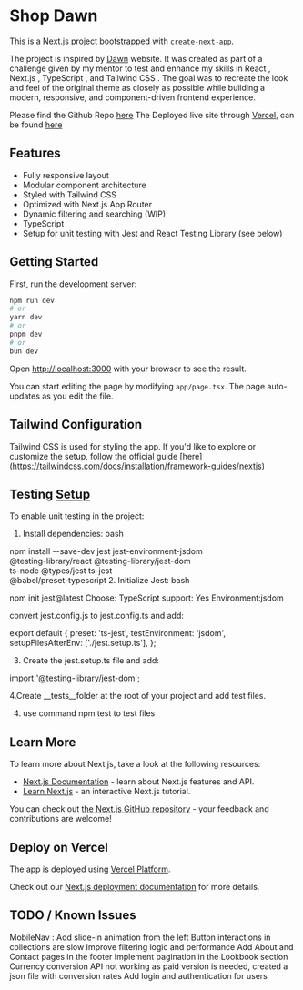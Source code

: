 # Shop Dawn

This is a [Next.js](https://nextjs.org) project bootstrapped with [`create-next-app`](https://nextjs.org/docs/app/api-reference/cli/create-next-app).

The project is inspired by [Dawn](https://theme-dawn-demo.myshopify.com/) website. It was created as part of a challenge given by my mentor to test and enhance my skills in React , Next.js , TypeScript , and Tailwind CSS . The goal was to recreate the look and feel of the original theme as closely as possible while building a modern, responsive, and component-driven frontend experience.

Please find the Github Repo [here](https://github.com/aimansae/dawn-ecommerce)
The Deployed live site through [Vercel](https://vercel.com/), can be found [here](https://dawn-ecommerce.vercel.app/)

## Features

- Fully responsive layout
- Modular component architecture
- Styled with Tailwind CSS
- Optimized with Next.js App Router
- Dynamic filtering and searching (WIP)
- TypeScript  
- Setup for unit testing with Jest and React Testing Library (see below)

## Getting Started

First, run the development server:

```bash
npm run dev
# or
yarn dev
# or
pnpm dev
# or
bun dev
```

Open [http://localhost:3000](http://localhost:3000) with your browser to see the result.

You can start editing the page by modifying `app/page.tsx`. The page auto-updates as you edit the file.

## Tailwind Configuration

Tailwind CSS is used for styling the app. If you'd like to explore or customize the setup, follow the official guide [here] (https://tailwindcss.com/docs/installation/framework-guides/nextjs) 

## Testing [Setup](https://nextjs.org/docs/app/guides/testing/jest)
To enable unit testing in the project:

1. Install dependencies:
bash

npm install --save-dev jest jest-environment-jsdom \
  @testing-library/react @testing-library/jest-dom \
  ts-node @types/jest ts-jest \
  @babel/preset-typescript
2. Initialize Jest:
bash


npm init jest@latest
Choose:
TypeScript support: Yes
Environment:jsdom

convert jest.config.js to jest.config.ts and add:

export default {
  preset: 'ts-jest',
  testEnvironment: 'jsdom',
  setupFilesAfterEnv: ['./jest.setup.ts'],
};

3. Create the jest.setup.ts file and add:

import '@testing-library/jest-dom';

4.Create   __tests__folder at the root of your project and add test files.

4. use command npm test  to test files

## Learn More

To learn more about Next.js, take a look at the following resources:

- [Next.js Documentation](https://nextjs.org/docs) - learn about Next.js features and API.
- [Learn Next.js](https://nextjs.org/learn) - an interactive Next.js tutorial.

You can check out [the Next.js GitHub repository](https://github.com/vercel/next.js) - your feedback and contributions are welcome!

## Deploy on Vercel

The app is deployed using [Vercel Platform](https://vercel.com/new?utm_medium=default-template&filter=next.js&utm_source=create-next-app&utm_campaign=create-next-app-readme).

Check out our [Next.js deployment documentation](https://nextjs.org/docs/app/building-your-application/deploying) for more details.

## TODO / Known Issues

 MobileNav : Add slide-in animation from the left
 Button interactions in collections are slow
 Improve filtering logic and performance
 Add About and Contact pages in the footer
 Implement pagination in the Lookbook section
 Currency conversion API not working as paid version is needed, created a json file with conversion rates
 Add login and authentication for users

